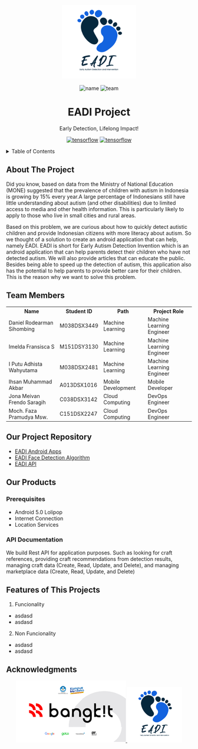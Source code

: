
<a name="readme-top"></a>


<!-- PROJECT LOGO -->
<br />
<div align="center">
  <a href="https://github.com/armans28/EADI-Project">
    <img src="Assets/Logo EADI-01.png" alt="Logo" width="200" height="200">
  </a>
  
![name](https://img.shields.io/badge/EADI-Project-blue)
![team](https://img.shields.io/badge/Team-C23--PS165-blue)
  
  <h1 align="center">EADI Project</h1>

  <p align="center">
    Early Detection, Lifelong Impact!
    <br />
  </p>
  
 [![tensorflow](https://img.shields.io/badge/TensorFlow-FF6F00.svg?style=for-the-badge&logo=TensorFlow&logoColor=white)](https://github.com/armans28/EADI-Project/tree/main/Machine%20Learning%20Checklist)
 [![tensorflow](https://img.shields.io/badge/Kotlin-7F52FF.svg?style=for-the-badge&logo=Kotlin&logoColor=white)](https://github.com/ichanno/EADI2)
 
</div>



<!-- TABLE OF CONTENTS -->
<details>
  <summary>Table of Contents</summary>
  <ol>
    <li>
      <a href="#about-the-project">About The Project</a>
    </li>
    <li><a href="#team-members">Team Members</a></li>
    <li><a href="#our-project-repository">Our Project Repository</a></li>
    <li>
      <a href="#our-products">Our Products</a>
      <ul>
        <li><a href="#prerequisites">Prerequisites</a></li>
        <li><a href="#api-documentation">API Documentations</a></li>
      </ul>
    </li>
    <li><a href="#features-of-this-projects">Features of This Projects</a></li>
    <li><a href="#acknowledgments">Acknowledgments</a></li>
  </ol>
</details>



<!-- ABOUT THE PROJECT -->
## About The Project


Did you know, based on data from the Ministry of National Education (MONE) suggested that the prevalence of children with autism in Indonesia is growing by 15% every year.A large percentage of Indonesians still have little understanding about autism (and other disabilities) due to limited access to media and other health information. This is particularly likely to apply to those who live in small cities and rural areas. 

Based on this problem, we are curious about how to quickly detect autistic children and provide Indonesian citizens with more literacy about autism. So we thought of a solution to create an android application that can help, namely EADI. EADI is short for Early Autism Detection Invention which is an android application that can help parents detect their children who have not detected autism. We will also provide articles that can educate the public. Besides being able to speed up the detection of autism, this application also has the potential to help parents to provide better care for their children. This is the reason why we want to solve this problem.


<!-- TEAM MEMBERS-->
## Team Members

<table>
  <tr>
    <th>Name</th>
    <th>Student ID</th>
    <th>Path</th>
    <th>Project Role</th>
  </tr>
  <tr>
    <td>Daniel Rodearman Sihombing</td>
    <td>M038DSX3449</td>
    <td>Machine Learning</td>
    <td>Machine Learning Engineer</td>
  </tr>
  <tr>
    <td>Imelda Fransisca S</td>
    <td>M151DSY3130</td>
    <td>Machine Learning</td>
    <td>Machine Learning Engineer</td>
  </tr>
  <tr>
    <td>I Putu Adhista Wahyutama</td>
    <td>M038DSX2481</td>
    <td>Machine Learning</td>
    <td>Machine Learning Engineer</td>
  </tr>
  <tr>
    <td>Ihsan Muhammad Akbar</td>
    <td>A013DSX1016</td>
    <td>Mobile Development</td>
    <td>Mobile Developer</td>
  </tr>
  <tr>
    <td>Jona Meivan Frendo Saragih</td>
    <td>C038DSX3142</td>
    <td>Cloud Computing</td>
    <td>DevOps Engineer</td>
  </tr>
  <tr>
    <td>Moch. Faza Pramudya Msw.</td>
    <td>C151DSX2247</td>
    <td>Cloud Computing</td>
    <td>DevOps Engineer</td>
  </tr>
</table>

<!-- OUR PROJECTS REPOSITORY-->
## Our Project Repository
- [EADI Android Apps](https://github.com/ichanno/EADI2)
- [EADI Face Detection Algorithm](https://github.com/armans28/EADI-Project/tree/main/Machine%20Learning%20Checklist)
- [EADI API](https://github.com/armans28/EADI-Project/tree/main/Cloud%20Computing)

<!-- OUR PRODUCTS-->

## Our Products

### Prerequisites
- Android 5.0 Lolipop
- Internet Connection
- Location Services

### API Documentation
We build Rest API for application purposes. Such as looking for craft references, providing craft recommendations from detection results, managing craft data (Create, Read, Update, and Delete), and managing marketplace data (Create, Read, Update, and Delete)

<!-- FEATURES OF THIS PROJECTS-->

## Features of This Projects
1. Funcionality
  - asdasd
  - asdasd
2. Non Funcionality
  - asdasd
  - asdasd


<!-- ACKNOWLEDGMENTS -->
## Acknowledgments
<!-- LOGO BANGKIT AND EADI-->
<div align="center">
  <a href="https://github.com/armans28/EADI-Project">
    <img src="Assets/BANGKIT LOGO.png" alt="Logo" width="299" height="168">
  </a>
  <a href="https://github.com/armans28/EADI-Project">
    <img src="Assets/Logo EADI-01.png" alt="Logo" width="150" height="150">
  </a>




